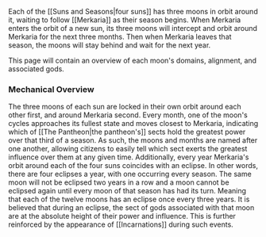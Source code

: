 Each of the [[Suns and Seasons|four suns]] has three moons in orbit around it, waiting to follow [[Merkaria]] as their season begins. When Merkaria enters the orbit of a new sun, its three moons will intercept and orbit around Merkaria for the next three months. Then when Merkaria leaves that season, the moons will stay behind and wait for the next year.

This page will contain an overview of each moon's domains, alignment, and associated gods.


### Mechanical Overview
The three moons of each sun are locked in their own orbit around each other first, and around Merkaria second. Every month, one of the moon's cycles approaches its fullest state and moves closest to Merkaria, indicating which of [[The Pantheon|the pantheon's]] sects hold the greatest power over that third of a season. As such, the moons and months are named after one another, allowing citizens to easily tell which sect exerts the greatest influence over them at any given time.
Additionally, every year Merkaria's orbit around each of the four suns coincides with an eclipse. In other words, there are four eclipses a year, with one occurring every season. The same moon will not be eclipsed two years in a row and a moon cannot be eclipsed again until every moon of that season has had its turn. Meaning that each of the twelve moons has an eclipse once every three years. It is believed that during an eclipse, the sect of gods associated with that moon are at the absolute height of their power and influence. This is further reinforced by the appearance of [[Incarnations]] during such events.